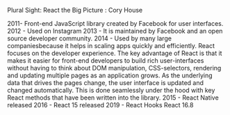 Plural Sight: React the Big Picture : Cory House

2011- Front-end JavaScript library created by Facebook for user interfaces.
2012 - Used on Instagram
2013 - It is maintained by Facebook and an open source developer community.
2014 - Used by many large companiesbecause it helps in scaling apps quickly and efficiently. React focuses on the developer experience. The key advantage of React is that it makes it easier for front-end developers to build rich user-interfaces without having to think about DOM manipulation, CSS-selectors, rendering and updating multiple pages as an application grows. As the underlying data that drives the pages change, the user interface is updated and changed automatically. This is done seamlessly under the hood with key React methods that have been written into the library.
2015 - React Native released
2016 - React 15 released
2019 - React Hooks React 16.8

